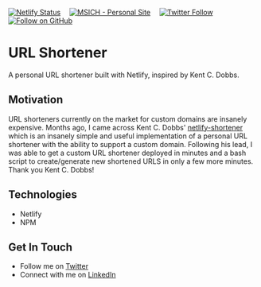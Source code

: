 [![Netlify Status](https://api.netlify.com/api/v1/badges/52eb25e1-4d3c-418b-8003-adcb242da114/deploy-status)](https://app.netlify.com/sites/hardcore-bhabha-8efdfd/deploys)&emsp;
[![MSICH - Personal Site](https://img.shields.io/badge/MSICH-Personal%20Site-0892d0)](https://msich.dev/)&emsp;
[![Twitter Follow](https://img.shields.io/twitter/follow/mattsichterman?style=social)](https://twitter.com/mattsichterman)&emsp;
[![Follow on GitHub](https://img.shields.io/github/followers/msichterman?label=Follow%20on%20Github&style=social)](https://github.com/msichterman)&emsp;

# URL Shortener
A personal URL shortener built with Netlify, inspired by Kent C. Dobbs.

## Motivation
URL shorteners currently on the market for custom domains are insanely expensive. Months ago, I came across Kent C. Dobbs' [netlify-shortener](https://github.com/kentcdodds/netlify-shortener) which is an insanely simple and useful implementation of a personal URL shortener with the ability to support a custom domain. Following his lead, I was able to get a custom URL shortener deployed in minutes and a bash script to create/generate new shortened URLS in only a few more minutes. Thank you Kent C. Dobbs!

## Technologies
* Netlify
* NPM

## Get In Touch
* Follow me on [Twitter](https://twitter.com/mattsichterman)
* Connect with me on [LinkedIn](https://www.linkedin.com/in/msichterman/)

